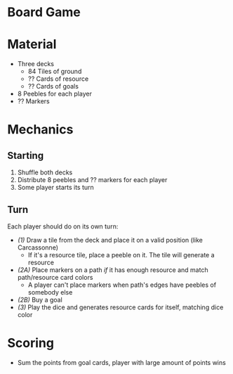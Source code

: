 # Board Game

# Material

- Three decks
  - 84 Tiles of ground
  - ?? Cards of resource
  - ?? Cards of goals
- 8 Peebles for each player
- ?? Markers

# Mechanics

## Starting

1. Shuffle both decks
2. Distribute 8 peebles and ?? markers for each player
3. Some player starts its turn

## Turn

Each player should do on its own turn:

- *(1)* Draw a tile from the deck and place it on a valid position (like Carcassonne)
  - If it's a resource tile, place a peeble on it. The tile will generate a resource
- *(2A)* Place markers on a path *if* it has enough resource and match path/resource card colors
  - A player can't place markers when path's edges have peebles of somebody else
- *(2B)* Buy a goal
- *(3)* Play the dice and generates resource cards for itself, matching dice color

# Scoring

- Sum the points from goal cards, player with large amount of points wins
